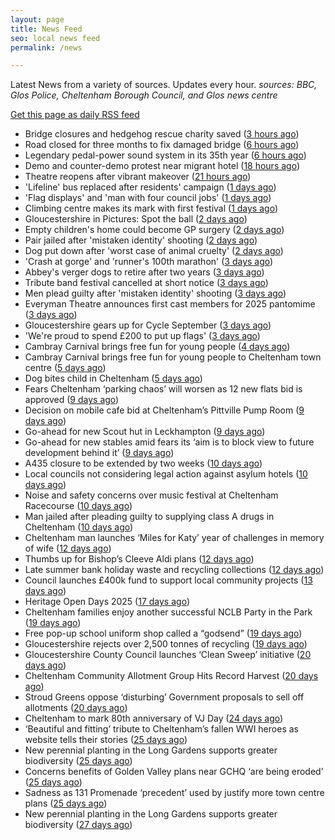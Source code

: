 ```yaml
---
layout: page
title: News Feed
seo: local news feed
permalink: /news

---
```


Latest News from a variety of sources. Updates every hour.
_sources: BBC, Glos Police, Cheltenham Borough Council, and Glos news centre_

[Get this page as daily RSS feed](/daily.rss)

<!-- news_marker starts -->
- Bridge closures and hedgehog rescue charity saved ([3 hours ago](https://www.bbc.com/news/articles/cly3leq23l6o?at_medium=RSS&at_campaign=rss))
- Road closed for three months to fix damaged bridge ([6 hours ago](https://www.bbc.com/news/articles/c3ezl4l7qz8o?at_medium=RSS&at_campaign=rss))
- Legendary pedal-power sound system in its 35th year ([6 hours ago](https://www.bbc.com/news/videos/cj9wk04yrgjo?at_medium=RSS&at_campaign=rss))
- Demo and counter-demo protest near migrant hotel ([18 hours ago](https://www.bbc.com/news/articles/c860z29p5j6o?at_medium=RSS&at_campaign=rss))
- Theatre reopens after vibrant makeover ([21 hours ago](https://www.bbc.com/news/articles/cn920yz7evyo?at_medium=RSS&at_campaign=rss))
- 'Lifeline' bus replaced after residents' campaign ([1 days ago](https://www.bbc.com/news/articles/c7760xlgzl8o?at_medium=RSS&at_campaign=rss))
- 'Flag displays' and 'man with four council jobs' ([1 days ago](https://www.bbc.com/news/articles/cy4d59nd01qo?at_medium=RSS&at_campaign=rss))
- Climbing centre makes its mark with first festival ([1 days ago](https://www.bbc.com/news/articles/cvg3rj25l04o?at_medium=RSS&at_campaign=rss))
- Gloucestershire in Pictures: Spot the ball ([2 days ago](https://www.bbc.com/news/articles/cd0d8575jxzo?at_medium=RSS&at_campaign=rss))
- Empty children's home could become GP surgery ([2 days ago](https://www.bbc.com/news/articles/cz60ze32w81o?at_medium=RSS&at_campaign=rss))
- Pair jailed after 'mistaken identity' shooting ([2 days ago](https://www.bbc.com/news/articles/cvgv781jeg1o?at_medium=RSS&at_campaign=rss))
- Dog put down after 'worst case of animal cruelty' ([2 days ago](https://www.bbc.com/news/articles/c3ezl8w55wpo?at_medium=RSS&at_campaign=rss))
- 'Crash at gorge' and 'runner's 100th marathon' ([3 days ago](https://www.bbc.com/news/articles/cvg3r4x1x4ko?at_medium=RSS&at_campaign=rss))
- Abbey's verger dogs to retire after two years ([3 days ago](https://www.bbc.com/news/articles/cj3l418v5lvo?at_medium=RSS&at_campaign=rss))
- Tribute band festival cancelled at short notice ([3 days ago](https://www.bbc.com/news/articles/cz71znl0nnpo?at_medium=RSS&at_campaign=rss))
- Men plead guilty after 'mistaken identity' shooting ([3 days ago](https://www.bbc.com/news/articles/cq58x9x2xzwo?at_medium=RSS&at_campaign=rss))
- Everyman Theatre announces first cast members for 2025 pantomime ([3 days ago](https://gloucesternewscentre.co.uk/everyman-theatre-announces-first-cast-members-for-2025-pantomime/))
- Gloucestershire gears up for Cycle September ([3 days ago](https://gloucesternewscentre.co.uk/gloucestershire-gears-up-for-cycle-september/))
- 'We're proud to spend £200 to put up flags' ([3 days ago](https://www.bbc.com/news/articles/czxpel6dwr0o?at_medium=RSS&at_campaign=rss))
- Cambray Carnival brings free fun for young people ([4 days ago](https://gloucesternewscentre.co.uk/cambray-carnival-brings-free-fun-for-young-people/))
- Cambray Carnival brings free fun for young people to Cheltenham town centre ([5 days ago](https://www.cheltenham.gov.uk/news/article/3043/cambray_carnival_brings_free_fun_for_young_people_to_cheltenham_town_centre))
- Dog bites child in Cheltenham ([5 days ago](https://gloucesternewscentre.co.uk/dog-bites-child-in-cheltenham/))
- Fears Cheltenham ‘parking chaos’ will worsen as 12 new flats bid is approved ([9 days ago](https://gloucesternewscentre.co.uk/fears-cheltenham-parking-chaos-will-worsen-as-12-new-flats-bid-is-approved/))
- Decision on mobile cafe bid at Cheltenham’s Pittville Pump Room ([9 days ago](https://gloucesternewscentre.co.uk/decision-on-mobile-cafe-bid-at-cheltenhams-pittville-pump-room/))
- Go-ahead for new Scout hut in Leckhampton ([9 days ago](https://gloucesternewscentre.co.uk/go-ahead-for-new-scout-hut-in-leckhampton/))
- Go-ahead for new stables amid fears its ‘aim is to block view to future development behind it’ ([9 days ago](https://gloucesternewscentre.co.uk/go-ahead-for-new-stables-amid-fears-its-aim-is-to-block-view-to-future-development-behind-it/))
- A435 closure to be extended by two weeks ([10 days ago](https://gloucesternewscentre.co.uk/a435-closure-to-be-extended-by-two-weeks/))
- Local councils not considering legal action against asylum hotels ([10 days ago](https://gloucesternewscentre.co.uk/local-councils-not-considering-legal-action-against-asylum-hotels/))
- Noise and safety concerns over music festival at Cheltenham Racecourse ([10 days ago](https://gloucesternewscentre.co.uk/noise-and-safety-concerns-over-music-festival-at-cheltenham-racecourse/))
- Man jailed after pleading guilty to supplying class A drugs in Cheltenham ([10 days ago](https://gloucesternewscentre.co.uk/man-jailed-after-pleading-guilty-to-supplying-class-a-drugs-in-cheltenham/))
- Cheltenham man launches ‘Miles for Katy’ year of challenges in memory of wife ([12 days ago](https://gloucesternewscentre.co.uk/cheltenham-man-launches-miles-for-katy-year-of-challenges-in-memory-of-wife/))
- Thumbs up for Bishop’s Cleeve Aldi plans ([12 days ago](https://gloucesternewscentre.co.uk/thumbs-up-for-bishops-cleeve-aldi-plans/))
- Late summer bank holiday waste and recycling collections ([12 days ago](https://www.cheltenham.gov.uk/news/article/3042/late_summer_bank_holiday_waste_and_recycling_collections))
- Council launches £400k fund to support local community projects ([13 days ago](https://gloucesternewscentre.co.uk/council-launches-400k-fund-to-support-local-community-projects/))
- Heritage Open Days 2025 ([17 days ago](https://www.cheltenham.gov.uk/news/article/3041/heritage_open_days_2025))
- Cheltenham families enjoy another successful NCLB Party in the Park ([19 days ago](https://www.cheltenham.gov.uk/news/article/3040/cheltenham_families_enjoy_another_successful_nclb_party_in_the_park))
- Free pop-up school uniform shop called a “godsend” ([19 days ago](https://www.bbc.co.uk/sounds/play/p0lwhv8j?at_medium=RSS&at_campaign=rss))
- Gloucestershire rejects over 2,500 tonnes of recycling ([19 days ago](https://www.bbc.co.uk/sounds/play/p0lwhp89?at_medium=RSS&at_campaign=rss))
- Gloucestershire County Council launches ‘Clean Sweep’ initiative ([20 days ago](https://gloucesternewscentre.co.uk/gloucestershire-county-council-launches-clean-sweep-initiative/))
- Cheltenham Community Allotment Group Hits Record Harvest ([20 days ago](https://gloucesternewscentre.co.uk/cheltenham-community-allotment-group-hits-record-harvest/))
- Stroud Greens oppose ‘disturbing’ Government proposals to sell off allotments ([20 days ago](https://gloucesternewscentre.co.uk/stroud-greens-oppose-disturbing-government-proposals-to-sell-off-allotments/))
- Cheltenham to mark 80th anniversary of VJ Day ([24 days ago](https://www.cheltenham.gov.uk/news/article/3039/cheltenham_to_mark_80th_anniversary_of_vj_day))
- ‘Beautiful and fitting’ tribute to Cheltenham’s fallen WWI heroes as website tells their stories ([25 days ago](https://gloucesternewscentre.co.uk/beautiful-and-fitting-tribute-to-cheltenhams-fallen-wwi-heroes-as-website-tells-their-stories/))
- New perennial planting in the Long Gardens supports greater biodiversity ([25 days ago](https://gloucesternewscentre.co.uk/new-perennial-planting-in-the-long-gardens-supports-greater-biodiversity/))
- Concerns benefits of Golden Valley plans near GCHQ ‘are being eroded’ ([25 days ago](https://gloucesternewscentre.co.uk/concerns-benefits-of-golden-valley-plans-near-gchq-are-being-eroded/))
- Sadness as 131 Promenade ‘precedent’ used by justify more town centre plans ([25 days ago](https://gloucesternewscentre.co.uk/sadness-as-131-promenade-precedent-used-by-justify-more-town-centre-plans/))
- New perennial planting in the Long Gardens supports greater biodiversity ([27 days ago](https://www.cheltenham.gov.uk/news/article/3038/new_perennial_planting_in_the_long_gardens_supports_greater_biodiversity))

<!-- news_marker ends -->
